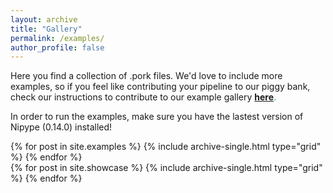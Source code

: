 ```yaml
---
layout: archive
title: "Gallery"
permalink: /examples/
author_profile: false
---
```


Here you find a collection of .pork files. We'd love to include more examples,
so if you feel like contributing your pipeline to our piggy bank,
check our instructions to contribute to our example gallery <span style="color:#52adc8">**[here](/Porcupine/documentation/advanced/contributing).**</span>

In order to run the examples, make sure you have the lastest version of Nipype (0.14.0) installed!

<div class="grid__wrapper">
  {% for post in site.examples %}
    {% include archive-single.html type="grid" %}
  {% endfor %}
</div>

<!-- <h2>Your input!</h2>
Would you like to share your own porcupipeline? -->
<div class="grid__wrapper">
  {% for post in site.showcase %}
    {% include archive-single.html type="grid" %}
  {% endfor %}
</div>
